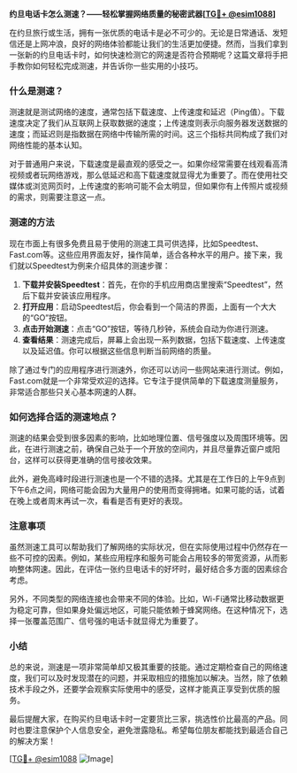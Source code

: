 **约旦电话卡怎么测速？——轻松掌握网络质量的秘密武器[[TG💪+ @esim1088](https://t.me/s/esim1088)]**

在约旦旅行或生活，拥有一张优质的电话卡是必不可少的。无论是日常通话、发短信还是上网冲浪，良好的网络体验都能让我们的生活更加便捷。然而，当我们拿到一张新的约旦电话卡时，如何快速检测它的网速是否符合预期呢？这篇文章将手把手教你如何轻松完成测速，并告诉你一些实用的小技巧。

### 什么是测速？

测速就是测试网络的速度，通常包括下载速度、上传速度和延迟（Ping值）。下载速度决定了我们从互联网上获取数据的速度；上传速度则表示向服务器发送数据的速度；而延迟则是指数据在网络中传输所需的时间。这三个指标共同构成了我们对网络性能的基本认知。

对于普通用户来说，下载速度是最直观的感受之一。如果你经常需要在线观看高清视频或者玩网络游戏，那么低延迟和高下载速度就显得尤为重要了。而在使用社交媒体或浏览网页时，上传速度的影响可能不会太明显，但如果你有上传照片或视频的需求，则需要注意这一点。

### 测速的方法

现在市面上有很多免费且易于使用的测速工具可供选择，比如Speedtest、Fast.com等。这些应用界面友好，操作简单，适合各种水平的用户。接下来，我们就以Speedtest为例来介绍具体的测速步骤：

1. **下载并安装Speedtest**：首先，在你的手机应用商店里搜索“Speedtest”，然后下载并安装该应用程序。
2. **打开应用**：启动Speedtest后，你会看到一个简洁的界面，上面有一个大大的“GO”按钮。
3. **点击开始测速**：点击“GO”按钮，等待几秒钟，系统会自动为你进行测速。
4. **查看结果**：测速完成后，屏幕上会出现一系列数据，包括下载速度、上传速度以及延迟值。你可以根据这些信息判断当前网络的质量。

除了通过专门的应用程序进行测速外，你还可以访问一些网站来进行测试。例如，Fast.com就是一个非常受欢迎的选择。它专注于提供简单的下载速度测量服务，非常适合那些只关心基本网速的人群。

### 如何选择合适的测速地点？

测速的结果会受到很多因素的影响，比如地理位置、信号强度以及周围环境等。因此，在进行测速之前，确保自己处于一个开放的空间内，并且尽量靠近窗户或阳台，这样可以获得更准确的信号接收效果。

此外，避免高峰时段进行测速也是一个不错的选择。尤其是在工作日的上午9点到下午6点之间，网络可能会因为大量用户的使用而变得拥堵。如果可能的话，试着在晚上或者周末再试一次，看看是否有更好的表现。

### 注意事项

虽然测速工具可以帮助我们了解网络的实际状况，但在实际使用过程中仍然存在一些不可控的因素。例如，某些应用程序和服务可能会占用较多的带宽资源，从而影响整体网速。因此，在评估一张约旦电话卡的好坏时，最好结合多方面的因素综合考虑。

另外，不同类型的网络连接也会带来不同的体验。比如，Wi-Fi通常比移动数据更为稳定可靠，但如果身处偏远地区，可能只能依赖于蜂窝网络。在这种情况下，选择一张覆盖范围广、信号强的电话卡就显得尤为重要了。

### 小结

总的来说，测速是一项非常简单却又极其重要的技能。通过定期检查自己的网络速度，我们可以及时发现潜在的问题，并采取相应的措施加以解决。当然，除了依赖技术手段之外，还要学会观察实际使用中的感受，这样才能真正享受到优质的服务。

最后提醒大家，在购买约旦电话卡时一定要货比三家，挑选性价比最高的产品。同时也要注意保护个人信息安全，避免泄露隐私。希望每位朋友都能找到最适合自己的解决方案！

[[TG💪+ @esim1088](https://t.me/s/esim1088) ![Image](https://i.postimg.cc/4NQfJmqS/Snipaste-2025-05-13-00-14-12.png)]